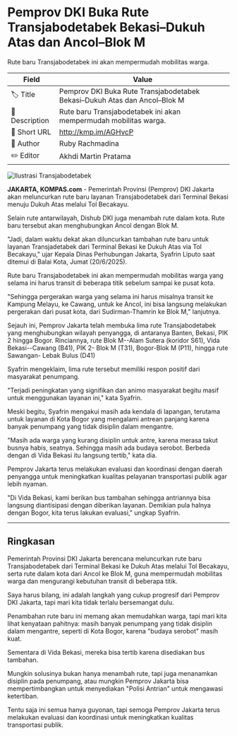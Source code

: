 # Pemprov DKI Buka Rute Transjabodetabek Bekasi–Dukuh Atas dan Ancol–Blok M

Rute baru Transjabodetabek ini akan mempermudah mobilitas warga.

| Field         | Value                                                       |
|---------------|-------------------------------------------------------------|
| 🏷️ Title       | Pemprov DKI Buka Rute Transjabodetabek Bekasi–Dukuh Atas dan Ancol–Blok M |
| 📝 Description | Rute baru Transjabodetabek ini akan mempermudah mobilitas warga. |
| 🔗 Short URL   | http://kmp.im/AGHvcP |
| 👤 Author      | Ruby Rachmadina |
| ✏️ Editor      | Akhdi Martin Pratama |

![Ilustrasi Transjabodetabek](https://asset.kompas.com/crops/BbBDTmKHV_s8qHOU8EH6mDyvuq0=/0x16:800x549/750x500/data/photo/2025/06/06/6841ef4a2a0ef.jpg)

**JAKARTA, KOMPAS.com** - Pemerintah Provinsi (Pemprov) DKI Jakarta akan meluncurkan rute baru layanan Transjabodetabek dari Terminal Bekasi menuju Dukuh Atas melalui Tol Becakayu.

Selain rute antarwilayah, Dishub DKI juga menambah rute dalam kota. Rute baru tersebut akan menghubungkan Ancol dengan Blok M.

"Jadi, dalam waktu dekat akan diluncurkan tambahan rute baru untuk layanan Transjadetabek dari Terminal Bekasi ke Dukuh Atas via Tol Becakayu," ujar Kepala Dinas Perhubungan Jakarta, Syafrin Liputo saat ditemui di Balai Kota, Jumat (20/6/2025).

Rute baru Transjabodetabek ini akan mempermudah mobilitas warga yang selama ini harus transit di beberapa titik sebelum sampai ke pusat kota.

"Sehingga pergerakan warga yang selama ini harus misalnya transit ke Kampung Melayu, ke Cawang, untuk ke Ancol, ini bisa langsung melakukan pergerakan dari pusat kota, dari Sudirman-Thamrin ke Blok M," lanjutnya.

Sejauh ini, Pemprov Jakarta telah membuka lima rute Transjabodetabek yang menghubungkan wilayah penyangga, di antaranya Banten, Bekasi, PIK 2 hingga Bogor. Rinciannya, rute Blok M--Alam Sutera (koridor S61), Vida Bekasi--Cawang (B41), PIK 2- Blok M (T31), Bogor-Blok M (P11), hingga rute Sawangan- Lebak Bulus (D41)

Syafrin mengeklaim, lima rute tersebut memiliki respon positif dari masyarakat penumpang.

"Terjadi peningkatan yang signifikan dan animo masyarakat begitu masif untuk menggunakan layanan ini," kata Syafrin.

Meski begitu, Syafrin mengakui masih ada kendala di lapangan, terutama untuk layanan di Kota Bogor yang mengalami antrean panjang karena banyak penumpang yang tidak disiplin dalam mengantre.

"Masih ada warga yang kurang disiplin untuk antre, karena merasa takut busnya habis, seatnya. Sehingga masih ada budaya serobot. Berbeda dengan di Vida Bekasi itu langsung tertib," kata dia.

Pemprov Jakarta terus melakukan evaluasi dan koordinasi dengan daerah penyangga untuk meningkatkan kualitas pelayanan transportasi publik agar lebih nyaman.

"Di Vida Bekasi, kami berikan bus tambahan sehingga antriannya bisa langsung diantisipasi dengan diberikan layanan. Demikian pula halnya dengan Bogor, kita terus lakukan evaluasi," ungkap Syafrin.

---
## Ringkasan

Pemerintah Provinsi DKI Jakarta berencana meluncurkan rute baru Transjabodetabek dari Terminal Bekasi ke Dukuh Atas melalui Tol Becakayu, serta rute dalam kota dari Ancol ke Blok M, guna mempermudah mobilitas warga dan mengurangi kebutuhan transit di beberapa titik.



Saya harus bilang, ini adalah langkah yang cukup progresif dari Pemprov DKI Jakarta, tapi mari kita tidak terlalu bersemangat dulu.

 Penambahan rute baru ini memang akan memudahkan warga, tapi mari kita lihat kenyataan pahitnya: masih banyak penumpang yang tidak disiplin dalam mengantre, seperti di Kota Bogor, karena "budaya serobot" masih kuat.

 Sementara di Vida Bekasi, mereka bisa tertib karena disediakan bus tambahan.

 Mungkin solusinya bukan hanya menambah rute, tapi juga menanamkan disiplin pada penumpang, atau mungkin Pemprov Jakarta bisa mempertimbangkan untuk menyediakan "Polisi Antrian" untuk mengawasi ketertiban.

 Tentu saja ini semua hanya guyonan, tapi semoga Pemprov Jakarta terus melakukan evaluasi dan koordinasi untuk meningkatkan kualitas transportasi publik.
